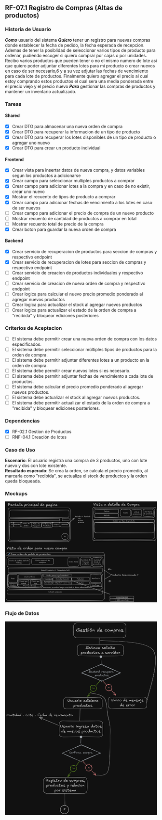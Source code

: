 ## RF-07.1 Registro de Compras (Altas de productos)

### Historia de Usuario

**_Como_** usuario del sistema
**_Quiero_** tener un registro para nuevas compras donde establecer la fecha de pedido, la fecha esperada de recepcion.
Ademas de tener la posiblidad de seleccionar varios tipos de producto para ordenar, pudiendo escoger si quiero comprar por cajas o por unidades. Recibo varios productos que pueden tener o no el mismo numero de lote asi que quiero poder adjuntar diferentes lotes para mi producto o crear nuevos en caso de ser necesario,6 y a su vez adjutar las fechas de vencimiento para cada lote de productos.
Finalmente quiero agregar el precio al cual estoy comprando estos productos el cual sera una media ponderada entre el precio viejo y el precio nuevo
**_Para_** gestionar las compras de productos y mantener un inventario actualizado.

### Tareas

#### Shared

- [x] Crear DTO para almacenar una nueva orden de compra
- [x] Crear DTO para recuperar la informacion de un tipo de producto
- [x] Crear DTO para recuperar los lotes disponibles de un tipo de producto o agregar uno nuevo
- [x] Crear DTO para crear un producto individual

#### Frontend

- [x] Crear vista para insertar datos de nueva compra, y datos variables segun los productos a adicionarse
- [x] Crear campo para seleccionar multiples productos a comprar
- [x] Crear campo para adicionar lotes a la compra y en caso de no existir, crear uno nuevo
- [x] Mostrar el recuento de tipos de producto a comprar
- [x] Crear campo para adicionar fechas de vencimiento a los lotes en caso de ser nuevos
- [ ] Crear campo para adicionar el precio de compra de un nuevo producto
- [ ] Mostrar recuento de cantidad de productos a comprar en total
- [ ] Mostrar recuento total de precio de la compra
- [x] Crear boton para guardar la nueva orden de compra

#### Backend

- [x] Crear servicio de recuperacion de productos para seccion de compras y respectivo endpoint
- [x] Crear servicio de recuperacion de lotes para seccion de compras y respectivo endpoint
- [ ] Crear servicio de creacion de productos individuales y respectivo endpoint
- [ ] Crear servicio de creacion de nueva orden de compra y respectivo endpoint
- [ ] Crear logica para calcular el nuevo precio promedio ponderado al agregar nuevos productos
- [ ] Crear logica para actualizar el stock al agregar nuevos productos
- [ ] Crear logica para actualizar el estado de la orden de compra a "recibida" y bloquear ediciones posteriores

### Criterios de Aceptacion

- [ ] El sistema debe permitir crear una nueva orden de compra con los datos especificados.
- [ ] El sistema debe permitir seleccionar múltiples tipos de productos para la orden de compra.
- [ ] El sistema debe permitir adjuntar diferentes lotes a un producto en la orden de compra.
- [ ] El sistema debe permitir crear nuevos lotes si es necesario.
- [ ] El sistema debe permitir adjuntar fechas de vencimiento a cada lote de productos.
- [ ] El sistema debe calcular el precio promedio ponderado al agregar nuevos productos.
- [ ] El sistema debe actualizar el stock al agregar nuevos productos.
- [ ] El sistema debe permitir actualizar el estado de la orden de compra a "recibida" y bloquear ediciones posteriores.

### Dependencias

- [x] RF-02.1 Gestion de Productos
- [ ] RNF-04.1 Creación de lotes

### Caso de Uso

**Escenario**: El usuario registra una compra de 3 productos, uno con lote nuevo y dos con lote existente.  
**Resultado esperado**: Se crea la orden, se calcula el precio promedio, al marcarla como "recibida", se actualiza el stock de productos y la orden queda bloqueada.

### Mockups

![Mockup de Registro de Compra](../../Imagenes/Mockup_Registro_Compra.png)

### Flujo de Datos

![Diagrama de Flujo de Datos](../../Imagenes/Flujo_Registro_Compra.png)
